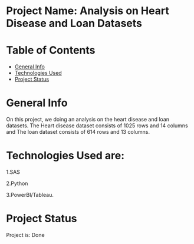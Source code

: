 # Project Name: Analysis on Heart Disease and Loan Datasets

# Table of Contents

* [General Info](#general-information)
* [Technologies Used](#technologies-used)
* [Project Status](#project-status)

# General Info

On this project, we doing an analysis on the heart disease and loan datasets. The Heart disease dataset consists of 1025 rows and 14 columns and
The loan dataset consists of 614 rows and 13 columns. 

# Technologies Used are:
1.SAS

2.Python 

3.PowerBI/Tableau.

# Project Status
Project is: Done
